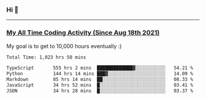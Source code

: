 ### Hi 🙂

---

### <a href="https://wakatime.com/@Eroxl">My All Time Coding Activity (Since Aug 18th 2021)</a>
My goal is to get to 10,000 hours eventually :)
<!--START_SECTION:waka-->

```txt
Total Time: 1,023 hrs 50 mins

TypeScript       555 hrs 2 mins  █████████████▓░░░░░░░░░░░   54.21 %
Python           144 hrs 14 mins ███▓░░░░░░░░░░░░░░░░░░░░░   14.09 %
Markdown         85 hrs 14 mins  ██░░░░░░░░░░░░░░░░░░░░░░░   08.33 %
JavaScript       34 hrs 52 mins  █░░░░░░░░░░░░░░░░░░░░░░░░   03.41 %
JSON             34 hrs 28 mins  █░░░░░░░░░░░░░░░░░░░░░░░░   03.37 %
```

<!--END_SECTION:waka-->
